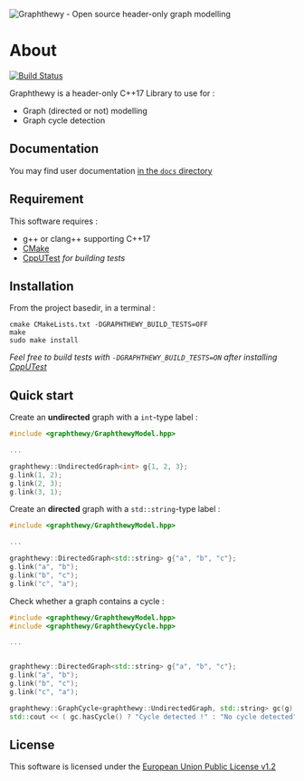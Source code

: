![Graphthewy - Open source header-only graph modelling](https://zupimages.net/up/21/09/ygbc.png "Graphthewy - Open source header-only graph modelling")


About
=====

[![Build Status](https://travis-ci.org/alex-87/graphthewy.svg?branch=master)](https://travis-ci.org/alex-87/graphthewy)

Graphthewy is a header-only C++17 Library to use for :
  - Graph (directed or not) modelling
  - Graph cycle detection

Documentation
-------------

You may find user documentation [in the `docs` directory](https://github.com/alex-87/graphthewy/tree/master/docs)

Requirement
-----------

This software requires :
  - g++ or clang++ supporting C++17
  - [CMake](https://github.com/Kitware/CMake)
  - [CppUTest](https://cpputest.github.io/) *for building tests*


Installation
------------

From the project basedir, in a terminal :

```
cmake CMakeLists.txt -DGRAPHTHEWY_BUILD_TESTS=OFF
make
sudo make install
```

*Feel free to build tests with `-DGRAPHTHEWY_BUILD_TESTS=ON` after installing [CppUTest](https://cpputest.github.io/)*


Quick start
-----------


Create an **undirected** graph with a `int`-type label :

```cpp
#include <graphthewy/GraphthewyModel.hpp>

...

graphthewy::UndirectedGraph<int> g{1, 2, 3};
g.link(1, 2);
g.link(2, 3);
g.link(3, 1);
```


Create an **directed** graph with a `std::string`-type label :

```cpp
#include <graphthewy/GraphthewyModel.hpp>

...

graphthewy::DirectedGraph<std::string> g{"a", "b", "c"};
g.link("a", "b");
g.link("b", "c");
g.link("c", "a");
```


Check whether a graph contains a cycle :

```cpp
#include <graphthewy/GraphthewyModel.hpp>
#include <graphthewy/GraphthewyCycle.hpp>

...


graphthewy::DirectedGraph<std::string> g{"a", "b", "c"};
g.link("a", "b");
g.link("b", "c");
g.link("c", "a");

graphthewy::GraphCycle<graphthewy::UndirectedGraph, std::string> gc(g);
std::cout << ( gc.hasCycle() ? "Cycle detected !" : "No cycle detected" ) << std::endl;
```


License
-------

This software is licensed under the [European Union Public License v1.2](https://joinup.ec.europa.eu/sites/default/files/custom-page/attachment/2020-03/EUPL-1.2%20EN.txt)
